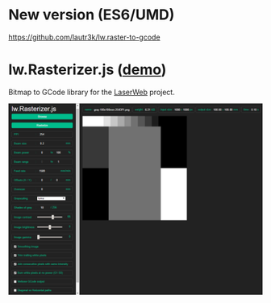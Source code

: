 # New version (ES6/UMD)
https://github.com/lautr3k/lw.raster-to-gcode

# lw.Rasterizer.js ([demo](https://lautr3k.github.io/lw.rasterizer/))
Bitmap to GCode library for the [LaserWeb](https://github.com/LaserWeb/LaserWeb3) project.

![Screenshot](/screenshot.png?raw=true)
